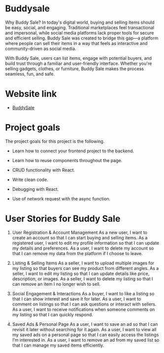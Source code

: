 # Buddysale

Why Buddy Sale?
In today's digital world, buying and selling items should be easy, social, and engaging. Traditional marketplaces feel transactional and impersonal, while social media platforms lack proper tools for secure and efficient selling. Buddy Sale was created to bridge this gap—a platform where people can sell their items in a way that feels as interactive and community-driven as social media.

With Buddy Sale, users can list items, engage with potential buyers, and build trust through a familiar and user-friendly interface. Whether you're selling gadgets, clothes, or furniture, Buddy Sale makes the process seamless, fun, and safe.


# Website link

* [BuddySale](https://buddysale.herokuapp.com/)


# Project goals
The project goals for this project is the following.

* Learn how to connect your frontend project to the backend.

* Learn how to reuse components throughout the page.

* CRUD functionality with React.

* Write clean code.

* Debugging with React.

* Use of network request with the async function.


# User Stories for Buddy Sale
1. User Registration & Account Management
As a new user, I want to create an account so that I can start buying and selling items.
As a registered user, I want to edit my profile information so that I can update my details and preferences.
As a user, I want to delete my account so that I can remove my data from the platform if I choose to leave.

2. Listing & Selling Items
As a seller, I want to upload multiple images for my listing so that buyers can see my product from different angles.
As a seller, I want to edit my listing so that I can update details like price, description, or images.
As a seller, I want to delete my listing so that I can remove an item I no longer wish to sell.

3. Social Engagement & Interactions
As a buyer, I want to like a listing so that I can show interest and save it for later.
As a user, I want to comment on listings so that I can ask questions or interact with sellers.
As a user, I want to receive notifications when someone comments on my listing so that I can quickly respond.

4. Saved Ads & Personal Page
As a user, I want to save an ad so that I can revisit it later without searching for it again.
As a user, I want to view all my saved ads on a personal page so that I can easily access the listings I’m interested in.
As a user, I want to remove an ad from my saved list so that I can manage my saved items efficiently.